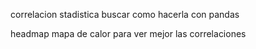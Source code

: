 correlacion stadistica buscar como hacerla con pandas

headmap mapa de calor para ver mejor las correlaciones